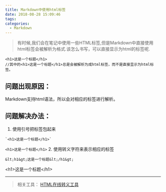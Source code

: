 ```yaml
---
title: Markdown中使用html标签
date: 2018-08-28 15:09:46
tags:
categories: 
  - Markdown
---
```

>有时候,我们会在笔记中使用一些HTML标签,但是Markdown中直接使用html标签会被解析为格式.该怎么书写，可以直接显示为html的标签呢.

<!-- more -->
```
<h1>这是一个标题</h1>
//其中的<h1>这是一个标题</h1>总是会被解析为成html标签，而不是直接显示为html标签。
```
## 问题出现原因：
Markdown支持html语法，所以会对相应的标签进行解析。
## 问题解决办法：
1. 使用引号把标签包起来
```
`<h1>这是一个标题</h1>`
```
`<h1>这是一个标题</h1>`
2. 使用转义字符来表示相应的标签
```
&lt;h1&gt;这是一个标题&lt;/h1&gt;
```
&lt;h1&gt;这是一个标题&lt;/h1&gt;

***
>相关工具： [HTML在线转义工具](http://www.css88.com/tool/html-escape/)

